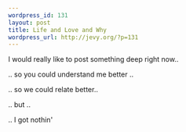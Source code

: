```yaml
--- 
wordpress_id: 131
layout: post
title: Life and Love and Why
wordpress_url: http://jevy.org/?p=131
---
```

I would really like to post something deep right now..

.. so you could understand me better ..

.. so we could relate better..

.. but ..

.. I got nothin'
